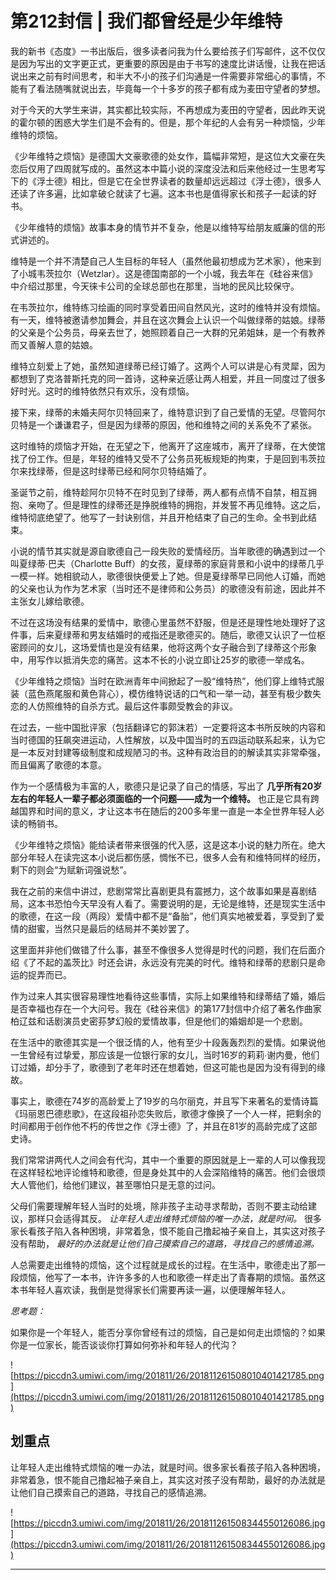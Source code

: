 # 第212封信 | 我们都曾经是少年维特

我的新书《态度》一书出版后，很多读者问我为什么要给孩子们写邮件，这不仅仅是因为写出的文字更正式，更重要的原因是由于书写的速度比讲话慢，让我在把话说出来之前有时间思考，和半大不小的孩子们沟通是一件需要非常细心的事情，不能有了看法随嘴就说出去，毕竟每一个十多岁的孩子都有成为麦田守望者的梦想。

对于今天的大学生来讲，其实都比较实际，不再想成为麦田的守望者，因此昨天说的霍尔顿的困惑大学生们是不会有的。但是，那个年纪的人会有另一种烦恼，少年维特的烦恼。

《少年维特之烦恼》是德国大文豪歌德的处女作，篇幅非常短，是这位大文豪在失恋后仅用了四周就写成的。虽然这本中篇小说的深度没法和后来他经过一生思考写下的《浮士德》相比，但是它在全世界读者的数量却远远超过《浮士德》，很多人还读了许多遍，比如拿破仑就读了七遍。这本书也是值得家长和孩子一起读的好书。

《少年维特的烦恼》故事本身的情节并不复杂，他是以维特写给朋友威廉的信的形式讲述的。

维特是一个并不清楚自己人生目标的年轻人（虽然他最初想成为艺术家），他来到了小城韦茨拉尔（Wetzlar）。这是德国南部的一个小城，我去年在《硅谷来信》中介绍过那里，今天徕卡公司的全球总部也在那里，当地的民风比较保守。

在韦茨拉尔，维特练习绘画的同时享受着田间自然风光，这时的维特并没有烦恼。有一天，维特被邀请参加舞会，并且在这次舞会上认识一个叫做绿蒂的姑娘。绿蒂的父亲是个公务员，母亲去世了，她照顾着自己一大群的兄弟姐妹，是一个有教养而又善解人意的姑娘。

维特立刻爱上了她，虽然知道绿蒂已经订婚了。这两个人可以讲是心有灵犀，因为都想到了克洛普斯托克的同一首诗，这种亲近感让两人相爱，并且一同度过了很多好时光。这时的维特依然只有欢乐，没有烦恼。

接下来，绿蒂的未婚夫阿尔贝特回来了，维特意识到了自己爱情的无望。尽管阿尔贝特是一个谦谦君子，但是因为绿蒂的原因，他和维特之间的关系免不了紧张。

这时维特的烦恼才开始，在无望之下，他离开了这座城市，离开了绿蒂，在大使馆找了份工作。但是，年轻的维特又受不了公务员死板规矩的拘束，于是回到韦茨拉尔来找绿蒂，但是这时绿蒂已经和阿尔贝特结婚了。

圣诞节之前，维特趁阿尔贝特不在时见到了绿蒂，两人都有点情不自禁，相互拥抱、亲吻了。但是理性的绿蒂还是挣脱维特的拥抱，并发誓不再见维特。这之后，维特彻底绝望了。他写了一封诀别信，并且开枪结束了自己的生命。全书到此结束。

小说的情节其实就是源自歌德自己一段失败的爱情经历。当年歌德的确遇到过一个叫夏绿蒂∙巴夫（Charlotte Buff）的女孩，夏绿蒂的家庭背景和小说中的绿蒂几乎一模一样。她相貌动人，歌德很快便爱上了她。但是夏绿蒂早已同他人订婚，而她的父亲也认为作为艺术家（当时还不是律师和公务员）的歌德没有前途，因此并不主张女儿嫁给歌德。

不过在这场没有结果的爱情中，歌德心里虽然不舒服，但是还是理性地处理好了这件事，后来夏绿蒂和男友结婚时的戒指还是歌德买的。随后，歌德又认识了一位枢密顾问的女儿，这场爱情也是没有结果，他将这两个女子融合到了绿蒂这个形象中，用写作以抵消失恋的痛苦。这本不长的小说立即让25岁的歌德一举成名。

《少年维特之烦恼》当时在欧洲青年中间掀起了一股“维特热”，他们穿上维特式服装（蓝色燕尾服和黄色背心），模仿维特说话的口气和一举一动，甚至有极少数失恋的人仿照维特的自杀方式。最后这件事颇受教会的非议。

在过去，一些中国批评家（包括翻译它的郭沫若）一定要将这本书所反映的内容和当时德国的狂飙突进运动，人性解放，以及中国当时的五四运动联系起来，认为它是一本反对封建等级制度和成规陋习的书。这种有政治目的的解读其实非常牵强，而且偏离了歌德的本意。

作为一个感情极为丰富的人，歌德只是记录了自己的情感，写出了 **几乎所有20岁左右的年轻人一辈子都必须面临的一个问题——成为一个维特。** 也正是它具有跨越国界和时间的意义，才让这本书在随后的200多年里一直是一本全世界年轻人必读的畅销书。

《少年维特之烦恼》能给读者带来很强的代入感，这是这本小说的魅力所在。绝大部分年轻人在读完这本小说后都伤感，惆怅不已，很多人会有和维特同样的经历，剩下的则会“为赋新词强说愁”。

我在之前的来信中讲过，悲剧常常比喜剧更具有震撼力，这个故事如果是喜剧结局，这本书恐怕今天早没有人看了。需要说明的是，无论是维特，还是现实生活中的歌德，在这一段（两段）爱情中都不是“备胎”，他们真实地被爱着，享受到了爱情的甜蜜，当然只是最后的结局并不美妙罢了。

这里面并非他们做错了什么事，甚至不像很多人觉得是时代的问题，我们在后面介绍《了不起的盖茨比》时还会讲，永远没有完美的时代。维特和绿蒂的悲剧只是命运的捉弄而已。

作为过来人其实很容易理性地看待这些事情，实际上如果维特和绿蒂结了婚，婚后是否幸福也存在一个大问号。我在《硅谷来信》的第177封信中介绍了著名作曲家柏辽兹和话剧演员史密荪梦幻般的爱情故事，但是他们的婚姻却是一个悲剧。

在生活中的歌德其实是一个很泛情的人，他有至少十段轰轰烈烈的爱情。如果说他一生曾经有过挚爱，那应该是一位银行家的女儿，当时16岁的莉莉∙谢内曼，他们订过婚，却分手了，歌德到了老年时还在想着她，但这可能也是因为没有得到的缘故。

事实上，歌德在74岁的高龄爱上了19岁的乌尔丽克，并且写下来著名的爱情诗篇《玛丽恩巴德悲歌》，在这段祖孙恋失败后，歌德才像换了一个人一样，把剩余的时间都用于创作他不朽的传世之作《浮士德》了，并且在81岁的高龄完成了这部史诗。

我们常常讲两代人之间会有代沟，其中一个重要的原因就是上一辈的人可以像我现在这样轻松地评论维特和歌德，但是身处其中的人会深陷维特的痛苦。他们会很烦大人管他们，给他们建议，甚至哪怕只是无意的过问。

父母们需要理解年轻人当时的处境，除非孩子主动寻求帮助，否则不要主动给建议，那样只会适得其反。 *让年轻人走出维特式烦恼的唯一办法，就是时间。* 很多家长看孩子陷入各种困境，非常着急，恨不能自己撸起袖子亲自上，其实这对孩子没有帮助， *最好的办法就是让他们自己摸索自己的道路，寻找自己的感情追溯。*

人总需要走出维特的烦恼，这个过程就是成长的过程。在生活中，歌德走出了那一段烦恼，他写了一本书，许许多多的人也和歌德一样走出了青春期的烦恼。虽然这本书年轻人喜欢读，我倒是觉得家长们需要再读一遍，以便理解年轻人。

 *思考题：*

如果你是一个年轻人，能否分享你曾经有过的烦恼，自己是如何走出烦恼的？如果你是一位家长，能否谈谈你打算如何弥补和年轻人的代沟？

![https://piccdn3.umiwi.com/img/201811/26/201811261508010401421785.png](https://piccdn3.umiwi.com/img/201811/26/201811261508010401421785.png)

## 划重点

让年轻人走出维特式烦恼的唯一办法，就是时间。很多家长看孩子陷入各种困境，非常着急，恨不能自己撸起袖子亲自上，其实这对孩子没有帮助，最好的办法就是让他们自己摸索自己的道路，寻找自己的感情追溯。

![https://piccdn3.umiwi.com/img/201811/26/201811261508344550126086.jpg](https://piccdn3.umiwi.com/img/201811/26/201811261508344550126086.jpg)

---
